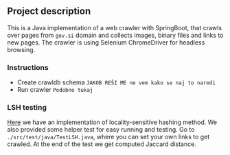 ## Project description
This is a Java implementation of a web crawler with SpringBoot, that crawls over pages from `gov.si` domain and collects images, binary files and links to new pages.
The crawler is using Selenium ChromeDriver for headless browsing.

### Instructions
- Create crawldb schema
`JAKOB REŠI ME ne vem kako se naj to naredi`
- Run crawler
`Podobno tukaj`

### LSH testing
[Here](crawler/src/main/java/wier23/lsh/LSH.java) we have an implementation of locality-sensitive hashing method.
We also provided some helper test for easy running and testing. Go to `./src/test/java/TestLSH.java`,
where you can set your own links to get crawled. At the end of the test we get computed Jaccard distance.
